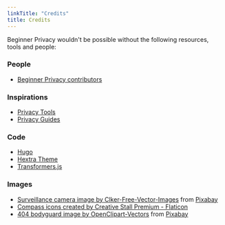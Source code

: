 ```yaml
---
linkTitle: "Credits"
title: Credits
---
```

Beginner Privacy wouldn't be possible without the following resources, tools and people:
### People
- [Beginner Privacy contributors](https://github.com/beginnerprivacy/beginnerprivacy.github.io/graphs/contributors)

### Inspirations
- [Privacy Tools](https://www.privacytools.io/)
- [Privacy Guides](https://www.privacyguides.org/)

### Code
- [Hugo](https://gohugo.io/)
- [Hextra Theme](https://github.com/imfing/hextra/)
- [Transformers.js](https://github.com/huggingface/transformers.js/)

### Images
- [Surveillance camera image by Clker-Free-Vector-Images](https://pixabay.com/users/clker-free-vector-images-3736/?utm_source=link-attribution&utm_medium=referral&utm_campaign=image&utm_content=295146) from [Pixabay](https://pixabay.com//?utm_source=link-attribution&utm_medium=referral&utm_campaign=image&utm_content=295146)
- [Compass icons created by Creative Stall Premium - Flaticon](https://www.flaticon.com/free-icons/compass)
- [404 bodyguard image by OpenClipart-Vectors](https://pixabay.com/users/openclipart-vectors-30363/?utm_source=link-attribution&utm_medium=referral&utm_campaign=image&utm_content=145447) from [Pixabay](https://pixabay.com//?utm_source=link-attribution&utm_medium=referral&utm_campaign=image&utm_content=145447)
